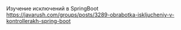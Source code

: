 Изучение исключений в SpringBoot 
https://javarush.com/groups/posts/3289-obrabotka-iskljucheniy-v-kontrollerakh-spring-boot
